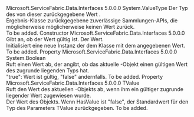 <Type Name="ConditionalValue&lt;TValue&gt;" FullName="Microsoft.ServiceFabric.Data.ConditionalValue&lt;TValue&gt;">
  <TypeSignature Language="C#" Value="public struct ConditionalValue&lt;TValue&gt;" />
  <TypeSignature Language="ILAsm" Value=".class public sequential ansi sealed beforefieldinit ConditionalValue`1&lt;TValue&gt; extends System.ValueType" />
  <TypeSignature Language="DocId" Value="T:Microsoft.ServiceFabric.Data.ConditionalValue`1" />
  <TypeSignature Language="VB.NET" Value="Public Structure ConditionalValue(Of TValue)" />
  <TypeSignature Language="F#" Value="type ConditionalValue&lt;'Value&gt; = struct" />
  <AssemblyInfo>
    <AssemblyName>Microsoft.ServiceFabric.Data.Interfaces</AssemblyName>
    <AssemblyVersion>5.0.0.0</AssemblyVersion>
  </AssemblyInfo>
  <TypeParameters>
    <TypeParameter Name="TValue" />
  </TypeParameters>
  <Base>
    <BaseTypeName>System.ValueType</BaseTypeName>
  </Base>
  <Interfaces />
  <Docs>
    <typeparam name="TValue">Der Typ des von dieser zurückgegebene Wert <cref name="ConditionalValue{TValue}" />.</typeparam>
    <summary>
            Ergebnis-Klasse zurückgegebene zuverlässige Sammlungen-APIs, die möglicherweise möglicherweise keinen Wert zurück.
            </summary>
    <remarks>To be added.</remarks>
  </Docs>
  <Members>
    <Member MemberName=".ctor">
      <MemberSignature Language="C#" Value="public ConditionalValue (bool hasValue, TValue value);" />
      <MemberSignature Language="ILAsm" Value=".method public hidebysig specialname rtspecialname instance void .ctor(bool hasValue, !TValue value) cil managed" />
      <MemberSignature Language="DocId" Value="M:Microsoft.ServiceFabric.Data.ConditionalValue`1.#ctor(System.Boolean,`0)" />
      <MemberSignature Language="VB.NET" Value="Public Sub New (hasValue As Boolean, value As TValue)" />
      <MemberSignature Language="F#" Value="new Microsoft.ServiceFabric.Data.ConditionalValue&lt;'Value&gt; : bool * 'Value -&gt; Microsoft.ServiceFabric.Data.ConditionalValue&lt;'Value&gt;" Usage="new Microsoft.ServiceFabric.Data.ConditionalValue&lt;'Value&gt; (hasValue, value)" />
      <MemberType>Constructor</MemberType>
      <AssemblyInfo>
        <AssemblyName>Microsoft.ServiceFabric.Data.Interfaces</AssemblyName>
        <AssemblyVersion>5.0.0.0</AssemblyVersion>
      </AssemblyInfo>
      <Parameters>
        <Parameter Name="hasValue" Type="System.Boolean" />
        <Parameter Name="value" Type="TValue" />
      </Parameters>
      <Docs>
        <param name="hasValue">Gibt an, ob der Wert gültig ist.</param>
        <param name="value">Der Wert.</param>
        <summary>
            Initialisiert eine neue Instanz der dem <cref name="ConditionalValue{TValue}" /> Klasse mit dem angegebenen Wert.
            </summary>
        <remarks>To be added.</remarks>
      </Docs>
    </Member>
    <Member MemberName="HasValue">
      <MemberSignature Language="C#" Value="public bool HasValue { get; }" />
      <MemberSignature Language="ILAsm" Value=".property instance bool HasValue" />
      <MemberSignature Language="DocId" Value="P:Microsoft.ServiceFabric.Data.ConditionalValue`1.HasValue" />
      <MemberSignature Language="VB.NET" Value="Public ReadOnly Property HasValue As Boolean" />
      <MemberSignature Language="F#" Value="member this.HasValue : bool" Usage="Microsoft.ServiceFabric.Data.ConditionalValue&lt;'Value&gt;.HasValue" />
      <MemberType>Property</MemberType>
      <AssemblyInfo>
        <AssemblyName>Microsoft.ServiceFabric.Data.Interfaces</AssemblyName>
        <AssemblyVersion>5.0.0.0</AssemblyVersion>
      </AssemblyInfo>
      <ReturnValue>
        <ReturnType>System.Boolean</ReturnType>
      </ReturnValue>
      <Docs>
        <summary>
            Ruft einen Wert ab, der angibt, ob das aktuelle <cref name="ConditionalValue{TValue}" />-Objekt einen gültigen Wert des zugrunde liegenden Typs hat.
            </summary>
        <value>
          <languageKeyword>"true"</languageKeyword>: Wert ist gültig, <languageKeyword>"false"</languageKeyword> andernfalls.</value>
        <remarks>To be added.</remarks>
      </Docs>
    </Member>
    <Member MemberName="Value">
      <MemberSignature Language="C#" Value="public TValue Value { get; }" />
      <MemberSignature Language="ILAsm" Value=".property instance !TValue Value" />
      <MemberSignature Language="DocId" Value="P:Microsoft.ServiceFabric.Data.ConditionalValue`1.Value" />
      <MemberSignature Language="VB.NET" Value="Public ReadOnly Property Value As TValue" />
      <MemberSignature Language="F#" Value="member this.Value : 'Value" Usage="Microsoft.ServiceFabric.Data.ConditionalValue&lt;'Value&gt;.Value" />
      <MemberType>Property</MemberType>
      <AssemblyInfo>
        <AssemblyName>Microsoft.ServiceFabric.Data.Interfaces</AssemblyName>
        <AssemblyVersion>5.0.0.0</AssemblyVersion>
      </AssemblyInfo>
      <ReturnValue>
        <ReturnType>TValue</ReturnType>
      </ReturnValue>
      <Docs>
        <summary>
            Ruft den Wert des aktuellen <cref name="ConditionalValue{TValue}" />-Objekts ab, wenn ihm ein gültiger zugrunde liegender Wert zugewiesen wurde.
            </summary>
        <value>Der Wert des Objekts. Wenn HasValue ist <languageKeyword>"false"</languageKeyword>, der Standardwert für den Typ des Parameters TValue zurückgegeben.</value>
        <remarks>To be added.</remarks>
      </Docs>
    </Member>
  </Members>
</Type>